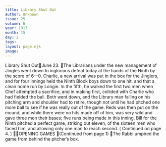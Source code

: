 ```yaml
---
title: Library Shut Out
author: Unknown
issue: 25
volume: 6
year: 1913
month: 15
day: 2
tags:
layout: page.njk
image:
---
```

Library Shut OutJune 23. The Librarians under the new management of Jingles went down to inglorious defeat today at the hands of the Ninth by the score of 6—0. Charlie, a new arrival was put in the box for the Jinglers, and for four innings held the Ninth Block boys down to one hit, and that a clean home run by Longie. In the fifth, he walked the first two men when Chef attempted a sacrifice, and in making first, collided with Charlie who had fielded the ball. Both went down, and the Library man falling on his pitching arm and shoulder had to retire, though not until he had pitched one more ball to see if he was really out of the game. Reds was then put on the mound, and while there were no hits made off of him, was very wild and gave three men their bases; five runs being made in this inning. Bill for the Ninth pitched a perfect game, striking out eleven, of the sixteen men who faced him, and allowing only one man to reach second. ( Continued on page 4. ) OPENING GAMES (Continued from page 1) The Rabbi umpired the game from behind the pitcher’s box. 

